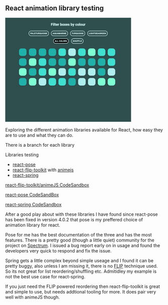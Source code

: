 ## React animation library testing

![preview](./public/preview.png)

Exploring the different animation libraries available for React, how easy they are to use and what they can do.

There is a branch for each library

Libraries testing

- [react-pose](https://popmotion.io/pose/)
- [react-flip-toolkit](https://github.com/aholachek/react-flip-toolkit) with [animejs](https://github.com/juliangarnier/anime/)
- [react-spring](https://github.com/drcmda/react-spring)

[react-flip-toolkit/animeJS CodeSandbox](https://codesandbox.io/s/github/bushblade/react-animations-test/tree/flip/)

[react-pose CodeSandBox](https://codesandbox.io/s/github/bushblade/react-animations-test/tree/pose/)

[react-spring CodeSandbox](https://codesandbox.io/s/github/bushblade/react-animations-test/tree/spring/)

After a good play about with these libraries I have found since react-pose has been fixed in version 4.0.2 that pose is my preffered choice of animation library for react.

Pose for me has the best documentation of the three and has the most features. There is a pretty good (though a little quiet) community for the project on [Spectrum](https://spectrum.chat/popmotion). I issued a bug report early on in usage and found the developers very quick to respond and fix the issue.

Spring gets a little complex beyond simple useage and I found it can be pretty buggy, also unless I am missing it, there is no [FLIP](https://css-tricks.com/animating-layouts-with-the-flip-technique/) technique used. So its not great for list reordering/shuffling etc. Admitidley my example is not the best use case for react-spring.

If you just need the FLIP powered reordering then react-flip-toolkit is great and simple to use, but needs addtional tooling for more. It does pair very well with animeJS though.
